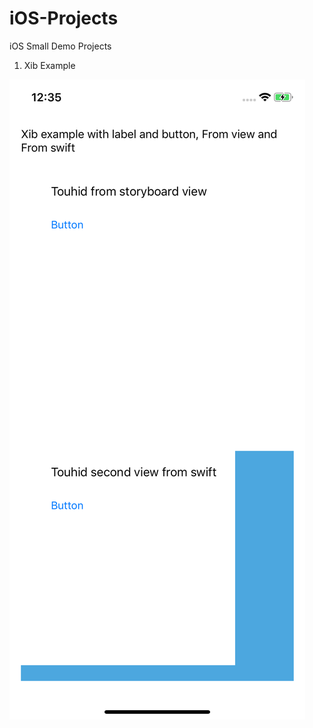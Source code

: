 # iOS-Projects
iOS Small Demo Projects

1. Xib Example

![xib example screenshot](https://github.com/TouhidApps/iOS-Projects/raw/master/screenshots/screenshot-xib-example.png)

 